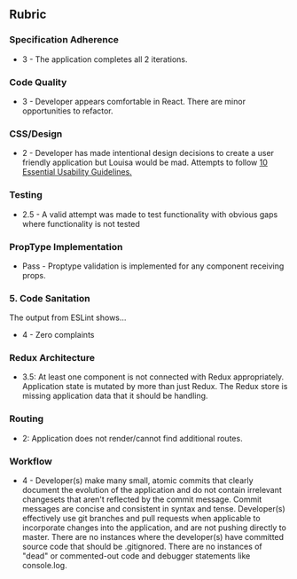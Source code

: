 ## Rubric

### Specification Adherence

- 3 - The application completes all 2 iterations.

### Code Quality

- 3 - Developer appears comfortable in React. There are minor opportunities to refactor.

### CSS/Design


<!-- - 3 - Developer has made a targeted effort to make the app appealing and user friendly. Evaluator has multiple recommendations for design changes. Follows majority of the [10 Essential Usability Guidelines.](https://speckyboy.com/10-essential-web-application-usability-guidelines/) -->
- 2 - Developer has made intentional design decisions to create a user friendly application but Louisa would be mad. Attempts to follow [10 Essential Usability Guidelines.](https://speckyboy.com/10-essential-web-application-usability-guidelines/)

### Testing

<!-- - 3 - Almost all components are tested to a level that indicates developer has an understanding of testing -->
- 2.5 - A valid attempt was made to test functionality with obvious gaps where functionality is not tested

### PropType Implementation

- Pass - Proptype validation is implemented for any component receiving props.

### 5. Code Sanitation

The output from ESLint shows…

* 4 - Zero complaints

### Redux Architecture

* 3.5: At least one component is not connected with Redux appropriately. Application state is mutated by more than just Redux. The Redux store is missing application data that it should be handling.

### Routing

<!-- * 3: Application is a single page and uses the React Router but does not display the appropriate components upon navigating. -->
* 2: Application does not render/cannot find additional routes.

### Workflow

- 4 - Developer(s) make many small, atomic commits that clearly document the evolution of the application and do not contain irrelevant changesets that aren't reflected by the commit message. Commit messages are concise and consistent in syntax and tense. Developer(s) effectively use git branches and pull requests when applicable to incorporate changes into the application, and are not pushing directly to master. There are no instances where the developer(s) have committed source code that should be .gitignored. There are no instances of "dead" or commented-out code and debugger statements like console.log.
